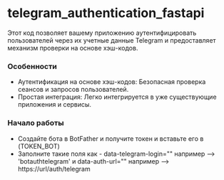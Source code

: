 # telegram_authentication_fastapi

Этот код позволяет вашему приложению аутентифицировать пользователей через их учетные данные Telegram и предоставляет механизм проверки на основе хэш-кодов.

### Особенности

- Аутентификация на основе хэш-кодов: Безопасная проверка сеансов и запросов пользователей.
- Простая интеграция: Легко интегрируется в уже существующие приложения и сервисы.


### Начало работы

- Создайте бота в BotFather и получите токен и вставьте его в (TOKEN_BOT)
- Заполните такие поля как - data-telegram-login="" например --> 'botauthtelegram' и data-auth-url="" например --> https://url/auth/telegram